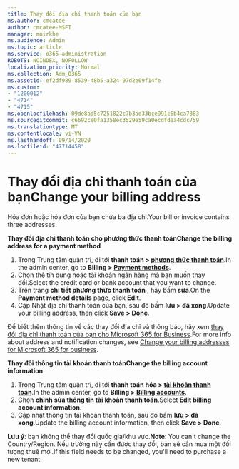 ```yaml
---
title: Thay đổi địa chỉ thanh toán của bạn
ms.author: cmcatee
author: cmcatee-MSFT
manager: mnirkhe
ms.audience: Admin
ms.topic: article
ms.service: o365-administration
ROBOTS: NOINDEX, NOFOLLOW
localization_priority: Normal
ms.collection: Adm_O365
ms.assetid: ef2df989-8539-48b5-a324-97d2e09f14fe
ms.custom:
- "1200012"
- "4714"
- "4715"
ms.openlocfilehash: 09de8ad5c7251822c7b3ad33bce991c6b4ca7883
ms.sourcegitcommit: c6692ce0fa1358ec3529e59ca0ecdfdea4cdc759
ms.translationtype: MT
ms.contentlocale: vi-VN
ms.lasthandoff: 09/14/2020
ms.locfileid: "47714458"
---
```

# <a name="change-your-billing-address"></a><span data-ttu-id="3b9be-102">Thay đổi địa chỉ thanh toán của bạn</span><span class="sxs-lookup"><span data-stu-id="3b9be-102">Change your billing address</span></span>

<span data-ttu-id="3b9be-103">Hóa đơn hoặc hóa đơn của bạn chứa ba địa chỉ.</span><span class="sxs-lookup"><span data-stu-id="3b9be-103">Your bill or invoice contains three addresses.</span></span>

<span data-ttu-id="3b9be-104">**Thay đổi địa chỉ thanh toán cho phương thức thanh toán**</span><span class="sxs-lookup"><span data-stu-id="3b9be-104">**Change the billing address for a payment method**</span></span>

1. <span data-ttu-id="3b9be-105">Trong Trung tâm quản trị, đi tới **thanh toán > [phương thức thanh toán](https://go.microsoft.com/fwlink/p/?linkid=2018806)**.</span><span class="sxs-lookup"><span data-stu-id="3b9be-105">In the admin center, go to **Billing > [Payment methods](https://go.microsoft.com/fwlink/p/?linkid=2018806)**.</span></span>
2. <span data-ttu-id="3b9be-106">Chọn thẻ tín dụng hoặc tài khoản ngân hàng mà bạn muốn thay đổi.</span><span class="sxs-lookup"><span data-stu-id="3b9be-106">Select the credit card or bank account that you want to change.</span></span>
3. <span data-ttu-id="3b9be-107">Trên trang **chi tiết phương thức thanh toán** , hãy bấm **sửa**.</span><span class="sxs-lookup"><span data-stu-id="3b9be-107">On the **Payment method details** page, click **Edit**.</span></span>
4. <span data-ttu-id="3b9be-108">Cập Nhật địa chỉ thanh toán của bạn, sau đó bấm **lưu > đã xong**.</span><span class="sxs-lookup"><span data-stu-id="3b9be-108">Update your billing address, then click **Save > Done**.</span></span>

<span data-ttu-id="3b9be-109">Để biết thêm thông tin về các thay đổi địa chỉ và thông báo, hãy xem [thay đổi địa chỉ thanh toán của bạn cho Microsoft 365 for Business](https://docs.microsoft.com/microsoft-365/commerce/billing-and-payments/change-your-billing-addresses?view=o365-worldwide).</span><span class="sxs-lookup"><span data-stu-id="3b9be-109">For more info about address and notification changes, see [Change your billing addresses for Microsoft 365 for business](https://docs.microsoft.com/microsoft-365/commerce/billing-and-payments/change-your-billing-addresses?view=o365-worldwide).</span></span>

<span data-ttu-id="3b9be-110">**Thay đổi thông tin tài khoản thanh toán**</span><span class="sxs-lookup"><span data-stu-id="3b9be-110">**Change the billing account information**</span></span>

1. <span data-ttu-id="3b9be-111">Trong Trung tâm quản trị, đi tới **thanh toán hóa > [tài khoản thanh toán](https://admin.microsoft.com/Adminportal/Home?source=applauncher#/BillingAccounts/billing-accounts)**.</span><span class="sxs-lookup"><span data-stu-id="3b9be-111">In the admin center, go to **Billing > [Billing accounts](https://admin.microsoft.com/Adminportal/Home?source=applauncher#/BillingAccounts/billing-accounts)**.</span></span>
2. <span data-ttu-id="3b9be-112">Chọn **chỉnh sửa thông tin tài khoản thanh toán**.</span><span class="sxs-lookup"><span data-stu-id="3b9be-112">Select **Edit billing account information**.</span></span>
3. <span data-ttu-id="3b9be-113">Cập nhật thông tin tài khoản thanh toán, sau đó bấm **lưu > đã xong**.</span><span class="sxs-lookup"><span data-stu-id="3b9be-113">Update the billing account information, then click **Save > Done**.</span></span>

<span data-ttu-id="3b9be-114">**Lưu ý**: bạn không thể thay đổi quốc gia/khu vực.</span><span class="sxs-lookup"><span data-stu-id="3b9be-114">**Note**: You can't change the Country/Region.</span></span> <span data-ttu-id="3b9be-115">Nếu trường này cần được thay đổi, bạn sẽ cần mua một đối tượng thuê mới.</span><span class="sxs-lookup"><span data-stu-id="3b9be-115">If this field needs to be changed, you'll need to purchase a new tenant.</span></span>
